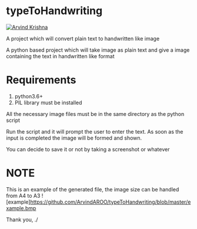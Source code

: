 # typeToHandwriting
[![Arvind Krishna](https://img.shields.io/badge/AK-Made%20by%20AK-success)](https://github.com/ArvindAROO/)

A project which will convert plain text to handwritten like image

A python based project which will take image as plain text and give a image containing the text in handwritten like format

# Requirements
1. python3.6+
2. PIL library must be installed

All the necessary image files must be in the same directory as the python script

Run the script and it will prompt the user to enter the text.
As soon as the input is completed the image will be formed and shown.

You can decide to save it or not by taking a screenshot or whatever


# NOTE
This is an example of the generated file, the image size can be handled from A4 to A3
![example]https://github.com/ArvindAROO/typeToHandwriting/blob/master/example.bmp
















Thank you,
  ./<AK>
